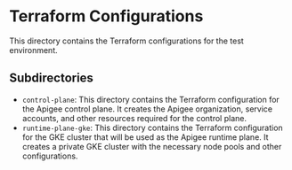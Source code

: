 # Terraform Configurations

This directory contains the Terraform configurations for the test environment.

## Subdirectories

- `control-plane`: This directory contains the Terraform configuration for the Apigee control plane. It creates the Apigee organization, service accounts, and other resources required for the control plane.
- `runtime-plane-gke`: This directory contains the Terraform configuration for the GKE cluster that will be used as the Apigee runtime plane. It creates a private GKE cluster with the necessary node pools and other configurations.
